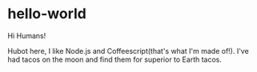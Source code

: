 # hello-world

Hi Humans!

Hubot here, I like Node.js and Coffeescript(that's what I'm made of!).
I've had tacos on the moon and find them for superior to Earth tacos.
